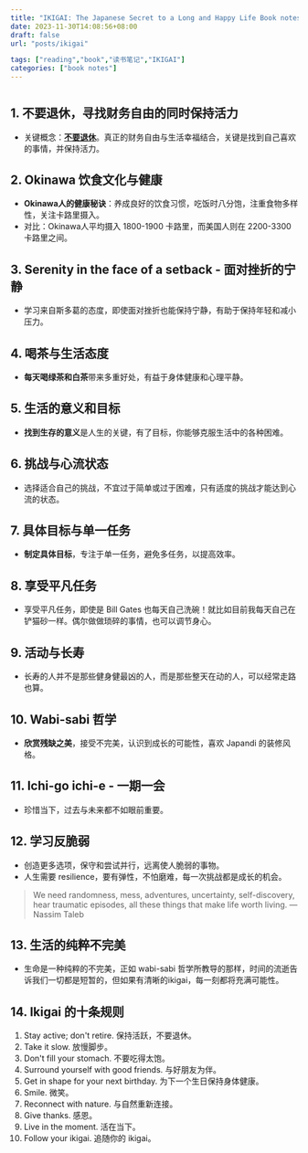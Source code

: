 ```yaml
---
title: "IKIGAI: The Japanese Secret to a Long and Happy Life Book notes"
date: 2023-11-30T14:08:56+08:00
draft: false
url: "posts/ikigai"

tags: ["reading","book","读书笔记","IKIGAI"]
categories: ["book notes"]
---
```


# 

## 1. **不要退休，寻找财务自由的同时保持活力**

- 关键概念：[**不要退休**](https://eddy.lu/posts/ff/)。真正的财务自由与生活幸福结合，关键是找到自己喜欢的事情，并保持活力。



## 2. **Okinawa 饮食文化与健康**

- **Okinawa人的健康秘诀**：养成良好的饮食习惯，吃饭时八分饱，注重食物多样性，关注卡路里摄入。
- 对比：Okinawa人平均摄入 1800-1900 卡路里，而美国人则在 2200-3300 卡路里之间。

## 3. **Serenity in the face of a setback - 面对挫折的宁静**

- 学习来自斯多葛的态度，即使面对挫折也能保持宁静，有助于保持年轻和减小压力。

## 4. **喝茶与生活态度**

- **每天喝绿茶和白茶**带来多重好处，有益于身体健康和心理平静。

## 5. **生活的意义和目标**

- **找到生存的意义**是人生的关键，有了目标，你能够克服生活中的各种困难。

## 6. **挑战与心流状态**

- 选择适合自己的挑战，不宜过于简单或过于困难，只有适度的挑战才能达到心流的状态。

## 7. **具体目标与单一任务**

- **制定具体目标**，专注于单一任务，避免多任务，以提高效率。

## 8. **享受平凡任务**

- 享受平凡任务，即使是 Bill Gates 也每天自己洗碗！就比如目前我每天自己在铲猫砂一样。偶尔做做琐碎的事情，也可以调节身心。

## 9. **活动与长寿**

- 长寿的人并不是那些健身健最凶的人，而是那些整天在动的人，可以经常走路也算。

## 10. **Wabi-sabi 哲学**

- **欣赏残缺之美**，接受不完美，认识到成长的可能性，喜欢 Japandi 的装修风格。

## 11. **Ichi-go ichi-e - 一期一会**

- 珍惜当下，过去与未来都不如眼前重要。

## 12. **学习反脆弱**

- 创造更多选项，保守和尝试并行，远离使人脆弱的事物。
- 人生需要 resilience，要有弹性，不怕磨难，每一次挑战都是成长的机会。

> We need randomness, mess, adventures, uncertainty, self-discovery, hear traumatic episodes, all these things that make life worth living. — Nassim Taleb
> 

## 13. **生活的纯粹不完美**

- 生命是一种纯粹的不完美，正如 wabi-sabi 哲学所教导的那样，时间的流逝告诉我们一切都是短暂的，但如果有清晰的ikigai，每一刻都将充满可能性。

## 14. **Ikigai 的十条规则**

1. Stay active; don't retire. 保持活跃，不要退休。
2. Take it slow. 放慢脚步。
3. Don't fill your stomach. 不要吃得太饱。
4. Surround yourself with good friends. 与好朋友为伴。
5. Get in shape for your next birthday. 为下一个生日保持身体健康。
6. Smile. 微笑。
7. Reconnect with nature. 与自然重新连接。
8. Give thanks. 感恩。
9. Live in the moment. 活在当下。
10. Follow your ikigai. 追随你的 ikigai。

